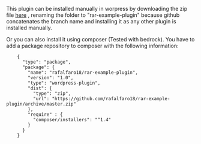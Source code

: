 This plugin can be installed manually in worpress by downloading the zip file  [here](../../archive/master.zip "Plugin Zip File Download Link") , renaming the folder to "rar-example-plugin" because github concatenates the branch name and installing it as any other plugin is installed manually.

Or you can also install it using composer (Tested with bedrock). You have to add a package repository to composer with the following information:

```
    {
      "type": "package",
      "package": {
        "name": "rafalfaro18/rar-example-plugin",
        "version": "1.0",
        "type": "wordpress-plugin",
        "dist": {
          "type": "zip",
          "url": "https://github.com/rafalfaro18/rar-example-plugin/archive/master.zip"
        },
        "require" : {
          "composer/installers": "^1.4"
        }
      }
    }
```
